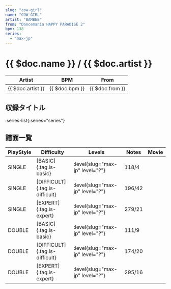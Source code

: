 ```yaml
---
slug: "cow-girl"
name: "COW GIRL"
artist: "BAMBEE"
from: "Dancemania HAPPY PARADISE 2"
bpm: 138
series:
  - "max-jp"
---
```


# {{ $doc.name }} / {{ $doc.artist }}

|Artist|BPM|From|
|------|---|----|
|{{ $doc.artist }}|{{ $doc.bpm }}|{{ $doc.from }}|

## 収録タイトル

:series-list{:series="series"}

## 譜面一覧

|PlayStyle|Difficulty|Levels|Notes|Movie|
|---------|----------|------|-----|-----|
|SINGLE|[BASIC]{.tag.is-basic}|:level{slug="max-jp" level="?"}|118/4||
|SINGLE|[DIFFICULT]{.tag.is-difficult}|:level{slug="max-jp" level="?"}|196/42||
|SINGLE|[EXPERT]{.tag.is-expert}|:level{slug="max-jp" level="?"}|279/21||
|DOUBLE|[BASIC]{.tag.is-basic}|:level{slug="max-jp" level="?"}|111/9||
|DOUBLE|[DIFFICULT]{.tag.is-difficult}|:level{slug="max-jp" level="?"}|174/20||
|DOUBLE|[EXPERT]{.tag.is-expert}|:level{slug="max-jp" level="?"}|295/16||
